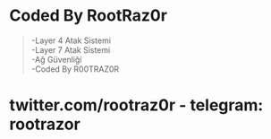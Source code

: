 # Coded By RootRaz0r

> -Layer 4 Atak Sistemi <br/>
> -Layer 7 Atak Sistemi <br/>
> -Ağ Güvenliği  <br/>
> -Coded By R00TRAZ0R <br/>

# twitter.com/rootraz0r - telegram: rootrazor

